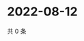 # 2022-08-12

共 0 条

<!-- BEGIN WEIBO -->
<!-- 最后更新时间 Fri Aug 12 2022 05:14:39 GMT+0800 (China Standard Time) -->

<!-- END WEIBO -->

